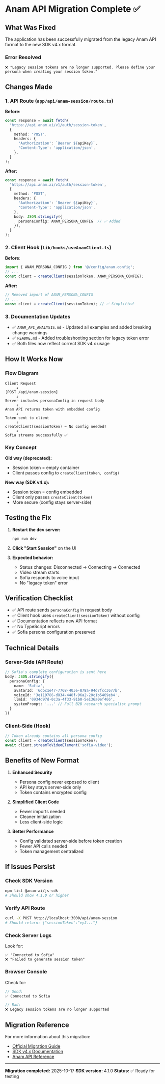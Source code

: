 # Anam API Migration Complete ✅

## What Was Fixed

The application has been successfully migrated from the legacy Anam API format to the new SDK v4.x format.

### Error Resolved
```
❌ "Legacy session tokens are no longer supported. Please define your persona when creating your session token."
```

## Changes Made

### 1. API Route (`app/api/anam-session/route.ts`)

**Before:**
```typescript
const response = await fetch(
  'https://api.anam.ai/v1/auth/session-token',
  {
    method: 'POST',
    headers: {
      'Authorization': `Bearer ${apiKey}`,
      'Content-Type': 'application/json',
    },
  }
);
```

**After:**
```typescript
const response = await fetch(
  'https://api.anam.ai/v1/auth/session-token',
  {
    method: 'POST',
    headers: {
      'Authorization': `Bearer ${apiKey}`,
      'Content-Type': 'application/json',
    },
    body: JSON.stringify({
      personaConfig: ANAM_PERSONA_CONFIG  // ✅ Added
    }),
  }
);
```

### 2. Client Hook (`lib/hooks/useAnamClient.ts`)

**Before:**
```typescript
import { ANAM_PERSONA_CONFIG } from '@/config/anam.config';
// ...
const client = createClient(sessionToken, ANAM_PERSONA_CONFIG);
```

**After:**
```typescript
// Removed import of ANAM_PERSONA_CONFIG
// ...
const client = createClient(sessionToken); // ✅ Simplified
```

### 3. Documentation Updates

- ✅ `ANAM_API_ANALYSIS.md` - Updated all examples and added breaking change warnings
- ✅ `README.md` - Added troubleshooting section for legacy token error
- ✅ Both files now reflect correct SDK v4.x usage

## How It Works Now

### Flow Diagram

```
Client Request
     ↓
[POST /api/anam-session]
     ↓
Server includes personaConfig in request body
     ↓
Anam API returns token with embedded config
     ↓
Token sent to client
     ↓
createClient(sessionToken) ← No config needed!
     ↓
Sofia streams successfully ✅
```

### Key Concept

**Old way (deprecated):**
- Session token = empty container
- Client passes config to `createClient(token, config)`

**New way (SDK v4.x):**
- Session token = config embedded
- Client only passes `createClient(token)`
- More secure (config stays server-side)

## Testing the Fix

1. **Restart the dev server:**
   ```bash
   npm run dev
   ```

2. **Click "Start Session"** on the UI

3. **Expected behavior:**
   - Status changes: Disconnected → Connecting → Connected
   - Video stream starts
   - Sofia responds to voice input
   - No "legacy token" error

## Verification Checklist

- ✅ API route sends `personaConfig` in request body
- ✅ Client hook uses `createClient(sessionToken)` without config
- ✅ Documentation reflects new API format
- ✅ No TypeScript errors
- ✅ Sofia persona configuration preserved

## Technical Details

### Server-Side (API Route)
```typescript
// Sofia's complete configuration is sent here
body: JSON.stringify({
  personaConfig: {
    name: 'Sofia',
    avatarId: '6dbc1e47-7768-403e-878a-94d7fcc3677b',
    voiceId: '3e119786-d834-448f-96a2-20c1b5469eb4',
    llmId: '0934d97d-0c3a-4f33-91b0-5e136a0ef466',
    systemPrompt: '...' // Full B2B research specialist prompt
  }
})
```

### Client-Side (Hook)
```typescript
// Token already contains all persona config
const client = createClient(sessionToken);
await client.streamToVideoElement('sofia-video');
```

## Benefits of New Format

1. **Enhanced Security**
   - Persona config never exposed to client
   - API key stays server-side only
   - Token contains encrypted config

2. **Simplified Client Code**
   - Fewer imports needed
   - Cleaner initialization
   - Less client-side logic

3. **Better Performance**
   - Config validated server-side before token creation
   - Fewer API calls needed
   - Token management centralized

## If Issues Persist

### Check SDK Version
```bash
npm list @anam-ai/js-sdk
# Should show 4.1.0 or higher
```

### Verify API Route
```bash
curl -X POST http://localhost:3000/api/anam-session
# Should return: {"sessionToken":"eyJ..."}
```

### Check Server Logs
Look for:
```
✅ "Connected to Sofia"
❌ "Failed to generate session token"
```

### Browser Console
Check for:
```javascript
// Good:
✅ Connected to Sofia

// Bad:
❌ Legacy session tokens are no longer supported
```

## Migration Reference

For more information about this migration:
- [Official Migration Guide](https://docs.anam.ai/resources/migrating-legacy)
- [SDK v4.x Documentation](https://docs.anam.ai/sdk-reference/basic-usage)
- [Anam API Reference](https://docs.anam.ai/overview)

---

**Migration completed:** 2025-10-17
**SDK version:** 4.1.0
**Status:** ✅ Ready for testing
